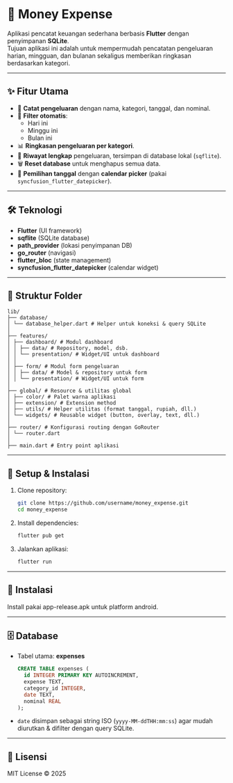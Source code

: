 
# 💸 Money Expense

Aplikasi pencatat keuangan sederhana berbasis **Flutter** dengan penyimpanan **SQLite**.  
Tujuan aplikasi ini adalah untuk mempermudah pencatatan pengeluaran harian, mingguan, dan bulanan sekaligus memberikan ringkasan berdasarkan kategori.

---

## ✨ Fitur Utama
- 📅 **Catat pengeluaran** dengan nama, kategori, tanggal, dan nominal.
- 🔎 **Filter otomatis**:  
  - Hari ini  
  - Minggu ini  
  - Bulan ini  
- 📊 **Ringkasan pengeluaran per kategori**.
- 📂 **Riwayat lengkap** pengeluaran, tersimpan di database lokal (`sqflite`).
- 🗑 **Reset database** untuk menghapus semua data.
- 📌 **Pemilihan tanggal** dengan **calendar picker** (pakai `syncfusion_flutter_datepicker`).

---

## 🛠 Teknologi
- **Flutter** (UI framework)
- **sqflite** (SQLite database)
- **path_provider** (lokasi penyimpanan DB)
- **go_router** (navigasi)
- **flutter_bloc** (state management)
- **syncfusion_flutter_datepicker** (calendar widget)

---

## 📂 Struktur Folder
```
lib/
├── database/
│ └── database_helper.dart # Helper untuk koneksi & query SQLite
│
├── features/
│ ├── dashboard/ # Modul dashboard
│ │ ├── data/ # Repository, model, dsb.
│ │ └── presentation/ # Widget/UI untuk dashboard
│ │
│ ├── form/ # Modul form pengeluaran
│ │ ├── data/ # Model & repository untuk form
│ │ └── presentation/ # Widget/UI untuk form
│
├── global/ # Resource & utilitas global
│ ├── color/ # Palet warna aplikasi
│ ├── extension/ # Extension method
│ ├── utils/ # Helper utilitas (format tanggal, rupiah, dll.)
│ └── widgets/ # Reusable widget (button, overlay, text, dll.)
│
├── router/ # Konfigurasi routing dengan GoRouter
│ └── router.dart
│
├── main.dart # Entry point aplikasi
```

---

## 🚀 Setup & Instalasi

1. Clone repository:
   ```bash
   git clone https://github.com/username/money_expense.git
   cd money_expense
   ```

2. Install dependencies:
   ```bash
   flutter pub get
   ```

3. Jalankan aplikasi:
   ```bash
   flutter run
   ```

---

## 📁 Instalasi

Install pakai app-release.apk untuk platform android.

---

## 🗄 Database

- Tabel utama: **expenses**
  ```sql
  CREATE TABLE expenses (
    id INTEGER PRIMARY KEY AUTOINCREMENT,
    expense TEXT,
    category_id INTEGER,
    date TEXT,
    nominal REAL
  );
  ```

- `date` disimpan sebagai string ISO (`yyyy-MM-ddTHH:mm:ss`) agar mudah diurutkan & difilter dengan query SQLite.

---

## 📜 Lisensi
MIT License © 2025

